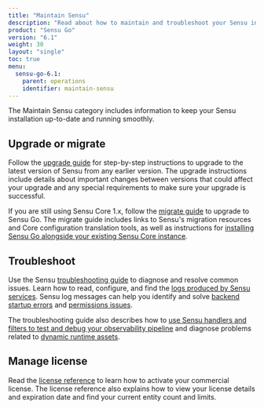 ```yaml
---
title: "Maintain Sensu"
description: "Read about how to maintain and troubleshoot your Sensu installation, including upgrading to the latest Sensu version."
product: "Sensu Go"
version: "6.1"
weight: 30
layout: "single"
toc: true
menu:
  sensu-go-6.1:
    parent: operations
    identifier: maintain-sensu
---
```


The Maintain Sensu category includes information to keep your Sensu installation up-to-date and running smoothly.

## Upgrade or migrate

Follow the [upgrade guide][1] for step-by-step instructions to upgrade to the latest version of Sensu from any earlier version.
The upgrade instructions include details about important changes between versions that could affect your upgrade and any special requirements to make sure your upgrade is successful.

If you are still using Sensu Core 1.x, follow the [migrate guide][2] to upgrade to Sensu Go.
The migrate guide includes links to Sensu's migration resources and Core configuration translation tools, as well as instructions for [installing Sensu Go alongside your existing Sensu Core instance][3].

## Troubleshoot

Use the Sensu [troubleshooting guide][4] to diagnose and resolve common issues.
Learn how to read, configure, and find the [logs produced by Sensu services][6].
Sensu log messages can help you identify and solve [backend startup errors][7] and [permissions issues][8].

The troubleshooting guide also describes how to [use Sensu handlers and filters to test and debug your observability pipeline][9] and diagnose problems related to [dynamic runtime assets][10].

## Manage license

Read the [license reference][5] to learn how to activate your commercial license.
The license reference also explains how to view your license details and expiration date and find your current entity count and limits.


[1]: upgrade/
[2]: migrate/
[3]: migrate/#step-by-step-migration-instructions
[4]: troubleshoot/
[5]: license/
[6]: troubleshoot/#service-logging
[7]: troubleshoot/#sensu-backend-startup-errors
[8]: troubleshoot/#permission-issues
[9]: troubleshoot/#handlers-and-event-filters
[10]: troubleshoot/#dynamic-runtime-assets
